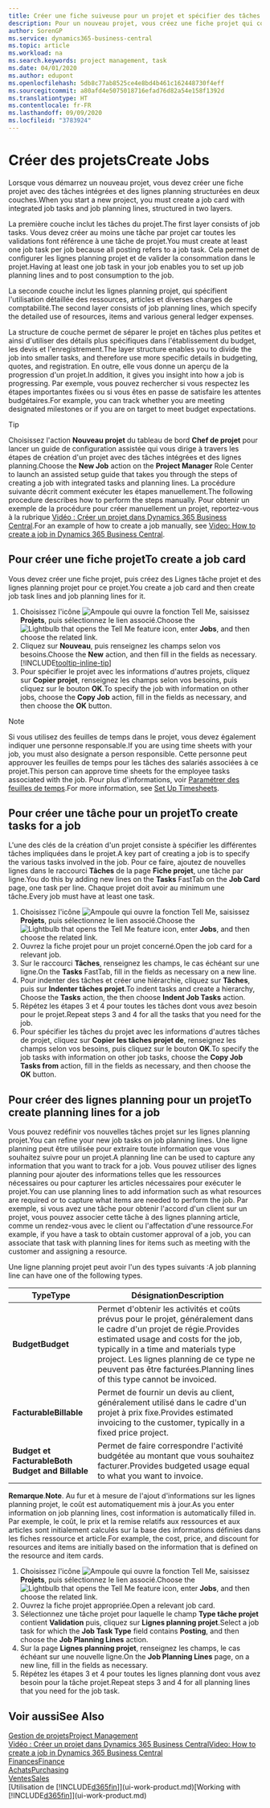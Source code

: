 ```yaml
---
title: Créer une fiche suiveuse pour un projet et spécifier des tâches| Microsoft Docs
description: Pour un nouveau projet, vous créez une fiche projet qui contient les tâches projet et les lignes planning, pour vous aider à gérer la progression et les budgets.
author: SorenGP
ms.service: dynamics365-business-central
ms.topic: article
ms.workload: na
ms.search.keywords: project management, task
ms.date: 04/01/2020
ms.author: edupont
ms.openlocfilehash: 5db8c77ab8525ce4e8bd4b461c162448730f4eff
ms.sourcegitcommit: a80afd4e5075018716efad76d82a54e158f1392d
ms.translationtype: HT
ms.contentlocale: fr-FR
ms.lasthandoff: 09/09/2020
ms.locfileid: "3783924"
---
```

# <a name="create-jobs"></a><span data-ttu-id="f3f55-103">Créer des projets</span><span class="sxs-lookup"><span data-stu-id="f3f55-103">Create Jobs</span></span>
<span data-ttu-id="f3f55-104">Lorsque vous démarrez un nouveau projet, vous devez créer une fiche projet avec des tâches intégrées et des lignes planning structurées en deux couches.</span><span class="sxs-lookup"><span data-stu-id="f3f55-104">When you start a new project, you must create a job card with integrated job tasks and job planning lines, structured in two layers.</span></span>  

<span data-ttu-id="f3f55-105">La première couche inclut les tâches du projet.</span><span class="sxs-lookup"><span data-stu-id="f3f55-105">The first layer consists of job tasks.</span></span> <span data-ttu-id="f3f55-106">Vous devez créer au moins une tâche par projet car toutes les validations font référence à une tâche de projet.</span><span class="sxs-lookup"><span data-stu-id="f3f55-106">You must create at least one job task per job because all posting refers to a job task.</span></span> <span data-ttu-id="f3f55-107">Cela permet de configurer les lignes planning projet et de valider la consommation dans le projet.</span><span class="sxs-lookup"><span data-stu-id="f3f55-107">Having at least one job task in your job enables you to set up job planning lines and to post consumption to the job.</span></span>

<span data-ttu-id="f3f55-108">La seconde couche inclut les lignes planning projet, qui spécifient l'utilisation détaillée des ressources, articles et diverses charges de comptabilité.</span><span class="sxs-lookup"><span data-stu-id="f3f55-108">The second layer consists of job planning lines, which specify the detailed use of resources, items and various general ledger expenses.</span></span>

<span data-ttu-id="f3f55-109">La structure de couche permet de séparer le projet en tâches plus petites et ainsi d'utiliser des détails plus spécifiques dans l'établissement du budget, les devis et l'enregistrement.</span><span class="sxs-lookup"><span data-stu-id="f3f55-109">The layer structure enables you to divide the job into smaller tasks, and therefore use more specific details in budgeting, quotes, and registration.</span></span> <span data-ttu-id="f3f55-110">En outre, elle vous donne un aperçu de la progression d'un projet.</span><span class="sxs-lookup"><span data-stu-id="f3f55-110">In addition, it gives you insight into how a job is progressing.</span></span> <span data-ttu-id="f3f55-111">Par exemple, vous pouvez rechercher si vous respectez les étapes importantes fixées ou si vous êtes en passe de satisfaire les attentes budgétaires.</span><span class="sxs-lookup"><span data-stu-id="f3f55-111">For example, you can track whether you are meeting designated milestones or if you are on target to meet budget expectations.</span></span>

> [!TIP]
> <span data-ttu-id="f3f55-112">Choisissez l'action **Nouveau projet** du tableau de bord **Chef de projet** pour lancer un guide de configuration assistée qui vous dirige à travers les étapes de création d'un projet avec des tâches intégrées et des lignes planning.</span><span class="sxs-lookup"><span data-stu-id="f3f55-112">Choose the **New Job** action on the **Project Manager** Role Center to launch an assisted setup guide that takes you through the steps of creating a job with integrated tasks and planning lines.</span></span> <span data-ttu-id="f3f55-113">La procédure suivante décrit comment exécuter les étapes manuellement.</span><span class="sxs-lookup"><span data-stu-id="f3f55-113">The following procedure describes how to perform the steps manually.</span></span> <span data-ttu-id="f3f55-114">Pour obtenir un exemple de la procédure pour créer manuellement un projet, reportez-vous à la rubrique [Vidéo : Créer un projet dans Dynamics 365 Business Central](https://www.youtube.com/watch?v=VqaPWr7BWmw).</span><span class="sxs-lookup"><span data-stu-id="f3f55-114">For an example of how to create a job manually, see [Video: How to create a job in Dynamics 365 Business Central](https://www.youtube.com/watch?v=VqaPWr7BWmw).</span></span>

## <a name="to-create-a-job-card"></a><span data-ttu-id="f3f55-115">Pour créer une fiche projet</span><span class="sxs-lookup"><span data-stu-id="f3f55-115">To create a job card</span></span>
<span data-ttu-id="f3f55-116">Vous devez créer une fiche projet, puis créez des Lignes tâche projet et des lignes planning projet pour ce projet.</span><span class="sxs-lookup"><span data-stu-id="f3f55-116">You create a job card and then create job task lines and job planning lines for it.</span></span>

1. <span data-ttu-id="f3f55-117">Choisissez l'icône ![Ampoule qui ouvre la fonction Tell Me](media/ui-search/search_small.png "Dites-moi ce que vous voulez faire"), saisissez **Projets**, puis sélectionnez le lien associé.</span><span class="sxs-lookup"><span data-stu-id="f3f55-117">Choose the ![Lightbulb that opens the Tell Me feature](media/ui-search/search_small.png "Tell me what you want to do") icon, enter **Jobs**, and then choose the related link.</span></span>  
2. <span data-ttu-id="f3f55-118">Cliquez sur **Nouveau**, puis renseignez les champs selon vos besoins.</span><span class="sxs-lookup"><span data-stu-id="f3f55-118">Choose the **New** action, and then fill in the fields as necessary.</span></span> [!INCLUDE[tooltip-inline-tip](includes/tooltip-inline-tip_md.md)]
3. <span data-ttu-id="f3f55-119">Pour spécifier le projet avec les informations d'autres projets, cliquez sur **Copier projet**, renseignez les champs selon vos besoins, puis cliquez sur le bouton **OK**.</span><span class="sxs-lookup"><span data-stu-id="f3f55-119">To specify the job with information on other jobs, choose the **Copy Job** action, fill in the fields as necessary, and then choose the **OK** button.</span></span>

> [!NOTE]  
>   <span data-ttu-id="f3f55-120">Si vous utilisez des feuilles de temps dans le projet, vous devez également indiquer une personne responsable.</span><span class="sxs-lookup"><span data-stu-id="f3f55-120">If you are using time sheets with your job, you must also designate a person responsible.</span></span> <span data-ttu-id="f3f55-121">Cette personne peut approuver les feuilles de temps pour les tâches des salariés associées à ce projet.</span><span class="sxs-lookup"><span data-stu-id="f3f55-121">This person can approve time sheets for the employee tasks associated with the job.</span></span> <span data-ttu-id="f3f55-122">Pour plus d'informations, voir [Paramétrer des feuilles de temps](projects-how-setup-time-sheets.md).</span><span class="sxs-lookup"><span data-stu-id="f3f55-122">For more information, see [Set Up Timesheets](projects-how-setup-time-sheets.md).</span></span>

## <a name="to-create-tasks-for-a-job"></a><span data-ttu-id="f3f55-123">Pour créer une tâche pour un projet</span><span class="sxs-lookup"><span data-stu-id="f3f55-123">To create tasks for a job</span></span>
<span data-ttu-id="f3f55-124">L'une des clés de la création d'un projet consiste à spécifier les différentes tâches impliquées dans le projet.</span><span class="sxs-lookup"><span data-stu-id="f3f55-124">A key part of creating a job is to specify the various tasks involved in the job.</span></span> <span data-ttu-id="f3f55-125">Pour ce faire, ajoutez de nouvelles lignes dans le raccourci **Tâches** de la page **Fiche projet**, une tâche par ligne.</span><span class="sxs-lookup"><span data-stu-id="f3f55-125">You do this by adding new lines on the **Tasks** FastTab on the **Job Card** page, one task per line.</span></span> <span data-ttu-id="f3f55-126">Chaque projet doit avoir au minimum une tâche.</span><span class="sxs-lookup"><span data-stu-id="f3f55-126">Every job must have at least one task.</span></span>

1. <span data-ttu-id="f3f55-127">Choisissez l'icône ![Ampoule qui ouvre la fonction Tell Me](media/ui-search/search_small.png "Dites-moi ce que vous voulez faire"), saisissez **Projets**, puis sélectionnez le lien associé.</span><span class="sxs-lookup"><span data-stu-id="f3f55-127">Choose the ![Lightbulb that opens the Tell Me feature](media/ui-search/search_small.png "Tell me what you want to do") icon, enter **Jobs**, and then choose the related link.</span></span>
2. <span data-ttu-id="f3f55-128">Ouvrez la fiche projet pour un projet concerné.</span><span class="sxs-lookup"><span data-stu-id="f3f55-128">Open the job card for a relevant job.</span></span>
3. <span data-ttu-id="f3f55-129">Sur le raccourci **Tâches**, renseignez les champs, le cas échéant sur une ligne.</span><span class="sxs-lookup"><span data-stu-id="f3f55-129">On the **Tasks** FastTab, fill in the fields as necessary on a new line.</span></span>
4. <span data-ttu-id="f3f55-130">Pour indenter des tâches et créer une hiérarchie, cliquez sur **Tâches**, puis sur **Indenter tâches projet**.</span><span class="sxs-lookup"><span data-stu-id="f3f55-130">To indent tasks and create a hierarchy, Choose the **Tasks** action, the then choose **Indent Job Tasks** action.</span></span>
5. <span data-ttu-id="f3f55-131">Répétez les étapes 3 et 4 pour toutes les tâches dont vous avez besoin pour le projet.</span><span class="sxs-lookup"><span data-stu-id="f3f55-131">Repeat steps 3 and 4 for all the tasks that you need for the job.</span></span>
6. <span data-ttu-id="f3f55-132">Pour spécifier les tâches du projet avec les informations d'autres tâches de projet, cliquez sur **Copier les tâches projet de**, renseignez les champs selon vos besoins, puis cliquez sur le bouton **OK**.</span><span class="sxs-lookup"><span data-stu-id="f3f55-132">To specify the job tasks with information on other job tasks, choose the **Copy Job Tasks from** action, fill in the fields as necessary, and then choose the **OK** button.</span></span>

## <a name="to-create-planning-lines-for-a-job"></a><span data-ttu-id="f3f55-133">Pour créer des lignes planning pour un projet</span><span class="sxs-lookup"><span data-stu-id="f3f55-133">To create planning lines for a job</span></span>
<span data-ttu-id="f3f55-134">Vous pouvez redéfinir vos nouvelles tâches projet sur les lignes planning projet.</span><span class="sxs-lookup"><span data-stu-id="f3f55-134">You can refine your new job tasks on job planning lines.</span></span> <span data-ttu-id="f3f55-135">Une ligne planning peut être utilisée pour extraire toute information que vous souhaitez suivre pour un projet.</span><span class="sxs-lookup"><span data-stu-id="f3f55-135">A planning line can be used to capture any information that you want to track for a job.</span></span> <span data-ttu-id="f3f55-136">Vous pouvez utiliser des lignes planning pour ajouter des informations telles que les ressources nécessaires ou pour capturer les articles nécessaires pour exécuter le projet.</span><span class="sxs-lookup"><span data-stu-id="f3f55-136">You can use planning lines to add information such as what resources are required or to capture what items are needed to perform the job.</span></span> <span data-ttu-id="f3f55-137">Par exemple, si vous avez une tâche pour obtenir l'accord d'un client sur un projet, vous pouvez associer cette tâche à des lignes planning article, comme un rendez-vous avec le client ou l'affectation d'une ressource.</span><span class="sxs-lookup"><span data-stu-id="f3f55-137">For example, if you have a task to obtain customer approval of a job, you can associate that task with planning lines for items such as meeting with the customer and assigning a resource.</span></span>  

<span data-ttu-id="f3f55-138">Une ligne planning projet peut avoir l'un des types suivants :</span><span class="sxs-lookup"><span data-stu-id="f3f55-138">A job planning line can have one of the following types.</span></span>  

| <span data-ttu-id="f3f55-139">Type</span><span class="sxs-lookup"><span data-stu-id="f3f55-139">Type</span></span> | <span data-ttu-id="f3f55-140">Désignation</span><span class="sxs-lookup"><span data-stu-id="f3f55-140">Description</span></span> |
| --- | --- |
| <span data-ttu-id="f3f55-141">**Budget**</span><span class="sxs-lookup"><span data-stu-id="f3f55-141">**Budget**</span></span> |<span data-ttu-id="f3f55-142">Permet d'obtenir les activités et coûts prévus pour le projet, généralement dans le cadre d'un projet de régie.</span><span class="sxs-lookup"><span data-stu-id="f3f55-142">Provides estimated usage and costs for the job, typically in a time and materials type project.</span></span> <span data-ttu-id="f3f55-143">Les lignes planning de ce type ne peuvent pas être facturées.</span><span class="sxs-lookup"><span data-stu-id="f3f55-143">Planning lines of this type cannot be invoiced.</span></span> |
| <span data-ttu-id="f3f55-144">**Facturable**</span><span class="sxs-lookup"><span data-stu-id="f3f55-144">**Billable**</span></span> |<span data-ttu-id="f3f55-145">Permet de fournir un devis au client, généralement utilisé dans le cadre d'un projet à prix fixe.</span><span class="sxs-lookup"><span data-stu-id="f3f55-145">Provides estimated invoicing to the customer, typically in a fixed price project.</span></span> |
| <span data-ttu-id="f3f55-146">**Budget et Facturable**</span><span class="sxs-lookup"><span data-stu-id="f3f55-146">**Both Budget and Billable**</span></span> |<span data-ttu-id="f3f55-147">Permet de faire correspondre l'activité budgétée au montant que vous souhaitez facturer.</span><span class="sxs-lookup"><span data-stu-id="f3f55-147">Provides budgeted usage equal to what you want to invoice.</span></span> |

<span data-ttu-id="f3f55-148">**Remarque**.</span><span class="sxs-lookup"><span data-stu-id="f3f55-148">**Note**.</span></span> <span data-ttu-id="f3f55-149">Au fur et à mesure de l'ajout d'informations sur les lignes planning projet, le coût est automatiquement mis à jour.</span><span class="sxs-lookup"><span data-stu-id="f3f55-149">As you enter information on job planning lines, cost information is automatically filled in.</span></span> <span data-ttu-id="f3f55-150">Par exemple, le coût, le prix et la remise relatifs aux ressources et aux articles sont initialement calculés sur la base des informations définies dans les fiches ressource et article.</span><span class="sxs-lookup"><span data-stu-id="f3f55-150">For example, the cost, price, and discount for resources and items are initially based on the information that is defined on the resource and item cards.</span></span>

1. <span data-ttu-id="f3f55-151">Choisissez l'icône ![Ampoule qui ouvre la fonction Tell Me](media/ui-search/search_small.png "Dites-moi ce que vous voulez faire"), saisissez **Projets**, puis sélectionnez le lien associé.</span><span class="sxs-lookup"><span data-stu-id="f3f55-151">Choose the ![Lightbulb that opens the Tell Me feature](media/ui-search/search_small.png "Tell me what you want to do") icon, enter **Jobs**, and then choose the related link.</span></span>
2. <span data-ttu-id="f3f55-152">Ouvrez la fiche projet appropriée.</span><span class="sxs-lookup"><span data-stu-id="f3f55-152">Open a relevant job card.</span></span>
3. <span data-ttu-id="f3f55-153">Sélectionnez une tâche projet pour laquelle le champ **Type tâche projet** contient **Validation** puis, cliquez sur **Lignes planning projet**.</span><span class="sxs-lookup"><span data-stu-id="f3f55-153">Select a job task for which the **Job Task Type** field contains **Posting**, and then choose the **Job Planning Lines** action.</span></span>  
4. <span data-ttu-id="f3f55-154">Sur la page **Lignes planning projet**, renseignez les champs, le cas échéant sur une nouvelle ligne.</span><span class="sxs-lookup"><span data-stu-id="f3f55-154">On the **Job Planning Lines** page, on a new line, fill in the fields as necessary.</span></span>
5. <span data-ttu-id="f3f55-155">Répétez les étapes 3 et 4 pour toutes les lignes planning dont vous avez besoin pour la tâche projet.</span><span class="sxs-lookup"><span data-stu-id="f3f55-155">Repeat steps 3 and 4 for all planning lines that you need for the job task.</span></span>

## <a name="see-also"></a><span data-ttu-id="f3f55-156">Voir aussi</span><span class="sxs-lookup"><span data-stu-id="f3f55-156">See Also</span></span>

[<span data-ttu-id="f3f55-157">Gestion de projets</span><span class="sxs-lookup"><span data-stu-id="f3f55-157">Project Management</span></span>](projects-manage-projects.md)  
[<span data-ttu-id="f3f55-158">Vidéo : Créer un projet dans Dynamics 365 Business Central</span><span class="sxs-lookup"><span data-stu-id="f3f55-158">Video: How to create a job in Dynamics 365 Business Central</span></span>](https://www.youtube.com/watch?v=VqaPWr7BWmw)  
[<span data-ttu-id="f3f55-159">Finances</span><span class="sxs-lookup"><span data-stu-id="f3f55-159">Finance</span></span>](finance.md)  
[<span data-ttu-id="f3f55-160">Achats</span><span class="sxs-lookup"><span data-stu-id="f3f55-160">Purchasing</span></span>](purchasing-manage-purchasing.md)  
[<span data-ttu-id="f3f55-161">Ventes</span><span class="sxs-lookup"><span data-stu-id="f3f55-161">Sales</span></span>](sales-manage-sales.md)  
<span data-ttu-id="f3f55-162">[Utilisation de [!INCLUDE[d365fin](includes/d365fin_md.md)]](ui-work-product.md)</span><span class="sxs-lookup"><span data-stu-id="f3f55-162">[Working with [!INCLUDE[d365fin](includes/d365fin_md.md)]](ui-work-product.md)</span></span>  
